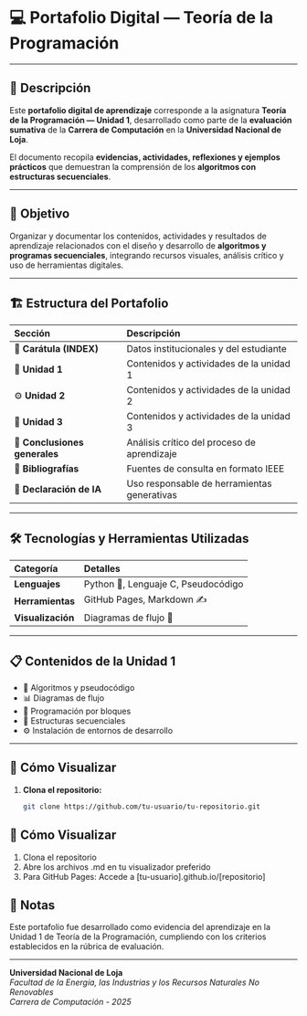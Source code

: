 # 💻 Portafolio Digital — Teoría de la Programación  

---

## 📘 Descripción  
Este **portafolio digital de aprendizaje** corresponde a la asignatura **Teoría de la Programación — Unidad 1**, desarrollado como parte de la **evaluación sumativa** de la **Carrera de Computación** en la **Universidad Nacional de Loja**.  

El documento recopila **evidencias, actividades, reflexiones y ejemplos prácticos** que demuestran la comprensión de los **algoritmos con estructuras secuenciales**.  

---

## 🎯 Objetivo  
Organizar y documentar los contenidos, actividades y resultados de aprendizaje relacionados con el diseño y desarrollo de **algoritmos y programas secuenciales**, integrando recursos visuales, análisis crítico y uso de herramientas digitales.  

---

## 🏗️ Estructura del Portafolio  

| Sección | Descripción |
|:--------|:-------------|
| 🧾 **Carátula (INDEX)** | Datos institucionales y del estudiante |
| 🧩 **Unidad 1** | Contenidos y actividades de la unidad 1 |
| ⚙️ **Unidad 2** | Contenidos y actividades de la unidad 2 |
| 🧠 **Unidad 3** | Contenidos y actividades de la unidad 3 |
| 🏁 **Conclusiones generales** | Análisis crítico del proceso de aprendizaje |
| 📖 **Bibliografías** | Fuentes de consulta en formato IEEE |
| 🤖 **Declaración de IA** | Uso responsable de herramientas generativas |

---

## 🛠️ Tecnologías y Herramientas Utilizadas  

| Categoría | Detalles |
|:-----------|:----------|
| **Lenguajes** | Python 🐍, Lenguaje C, Pseudocódigo |
| **Herramientas** | GitHub Pages, Markdown ✍️ |
| **Visualización** | Diagramas de flujo 🧭 |

---

## 📋 Contenidos de la Unidad 1  

- 🧩 Algoritmos y pseudocódigo  
- 📊 Diagramas de flujo  
- 🧱 Programación por bloques  
- 🔄 Estructuras secuenciales  
- ⚙️ Instalación de entornos de desarrollo  

---

## 🚀 Cómo Visualizar  

1. **Clona el repositorio:**
   ```bash
   git clone https://github.com/tu-usuario/tu-repositorio.git


## 🚀 Cómo Visualizar
1. Clona el repositorio
2. Abre los archivos .md en tu visualizador preferido
3. Para GitHub Pages: Accede a [tu-usuario].github.io/[repositorio]

## 📝 Notas
Este portafolio fue desarrollado como evidencia del aprendizaje en la Unidad 1 de Teoría de la Programación, cumpliendo con los criterios establecidos en la rúbrica de evaluación.

---
**Universidad Nacional de Loja**  
*Facultad de la Energía, las Industrias y los Recursos Naturales No Renovables*  
*Carrera de Computación - 2025*
